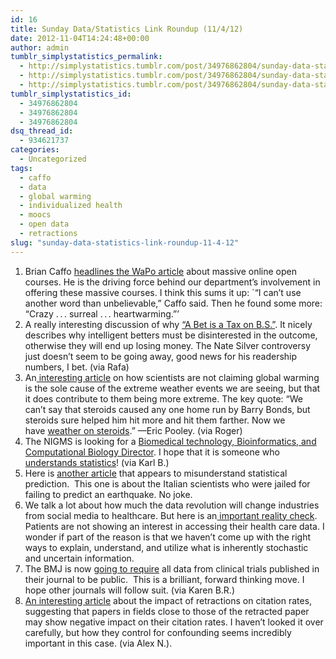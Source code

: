 ```yaml
---
id: 16
title: Sunday Data/Statistics Link Roundup (11/4/12)
date: 2012-11-04T14:24:48+00:00
author: admin
tumblr_simplystatistics_permalink:
  - http://simplystatistics.tumblr.com/post/34976862804/sunday-data-statistics-link-roundup-11-4-12
  - http://simplystatistics.tumblr.com/post/34976862804/sunday-data-statistics-link-roundup-11-4-12
  - http://simplystatistics.tumblr.com/post/34976862804/sunday-data-statistics-link-roundup-11-4-12
tumblr_simplystatistics_id:
  - 34976862804
  - 34976862804
  - 34976862804
dsq_thread_id:
  - 934621737
categories:
  - Uncategorized
tags:
  - caffo
  - data
  - global warming
  - individualized health
  - moocs
  - open data
  - retractions
slug: "sunday-data-statistics-link-roundup-11-4-12"
---
```

  1. Brian Caffo <a href="http://www.washingtonpost.com/local/education/elite-education-for-the-masses/2012/11/03/c2ac8144-121b-11e2-ba83-a7a396e6b2a7_story.html?wpisrc=emailtoafriend" target="_blank">headlines the WaPo article</a> about massive online open courses. He is the driving force behind our department&#8217;s involvement in offering these massive courses. I think this sums it up: \`<span>“I can’t use another word than unbelievable,” Caffo said. Then he found some more: “Crazy . . . surreal . . . heartwarming.”&#8217;</span>
  2. <span>A really interesting discussion of why <a href="http://marginalrevolution.com/marginalrevolution/2012/11/a-bet-is-a-tax-on-bullshit.html?utm_source=feedburner&utm_medium=feed&utm_campaign=Feed%3A+marginalrevolution%2Ffeed+%28Marginal+Revolution%29" target="_blank">&#8220;A Bet is a Tax on B.S.&#8221;</a>. It nicely describes why intelligent betters must be disinterested in the outcome, otherwise they will end up losing money. The Nate Silver controversy just doesn&#8217;t seem to be going away, good news for his readership numbers, I bet. (via Rafa)</span>
  3. <span>An<a href="http://www.businessweek.com/articles/2012-11-01/its-global-warming-stupid" target="_blank"> interesting article</a> on how scientists are not claiming global warming is the sole cause of the extreme weather events we are seeing, but that it does contribute to them being more extreme. The key quote: </span><span>“We can’t say that steroids caused any one home run by Barry Bonds, but steroids sure helped him hit more and hit them farther. Now we have </span><a href="http://www.businessweek.com/articles/2012-11-01/rising-tide" target="_blank">weather on steroids</a><span>.” &#8212;Eric Pooley. (via Roger)</span>
  4. <span>The NIGMS is looking for a <a href="https://loop.nigms.nih.gov/index.php/2012/11/01/wanted-biomedical-technology-bioinformatics-and-computational-biology-division-director/" target="_blank">Biomedical technology, Bioinformatics, and Computational Biology Director</a>. I hope that it is someone who <a href="http://simplystatistics.org/post/21914291274/people-in-positions-of-power-that-dont-understand" target="_blank">understands statistics</a>! (via Karl B.)</span>
  5. <span>Here is <a href="http://www.spiked-online.com/site/article/13016/" target="_blank">another article</a> that appears to misunderstand statistical prediction.  This one is about the Italian scientists who were jailed for failing to predict an earthquake. No joke. </span>
  6. <span>We talk a lot about how much the data revolution will change industries from social media to healthcare. But here is an<a href="http://www.nextgov.com/health/health-it/2012/10/patients-dont-show-much-interest-accessing-health-data-online/59104/" target="_blank"> important reality check</a>. Patients are not showing an interest in accessing their health care data. I wonder if part of the reason is that we haven&#8217;t come up with the right ways to explain, understand, and utilize what is inherently stochastic and uncertain information. </span>
  7. <span>The BMJ is now <a href="http://www.nytimes.com/2012/11/01/business/british-medical-journal-to-require-detailed-clinical-trial-data.html?_r=0" target="_blank">going to require</a> all data from clinical trials published in their journal to be public.  This is a brilliant, forward thinking move. I hope other journals will follow suit. (via Karen B.R.)</span>
  8. <span><a href="http://marginalrevolution.com/marginalrevolution/2012/11/retractions.html" target="_blank">An interesting article</a> about the impact of retractions on citation rates, suggesting that papers in fields close to those of the retracted paper may show negative impact on their citation rates. I haven&#8217;t looked it over carefully, but how they control for confounding seems incredibly important in this case. (via Alex N.). </span>
